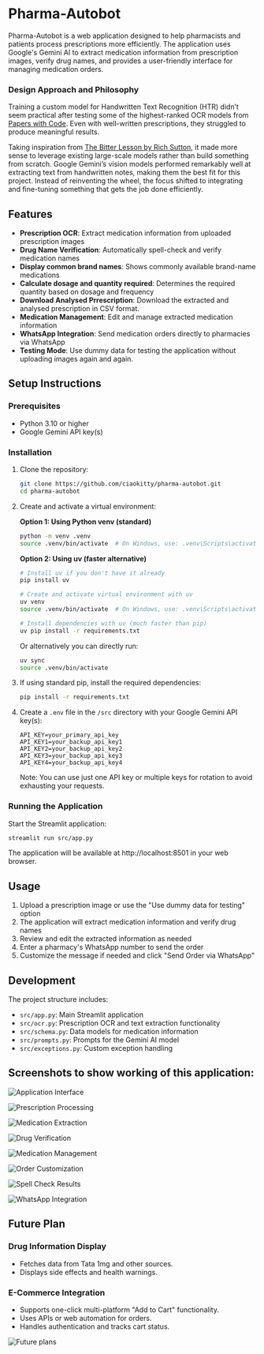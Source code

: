 # Pharma-Autobot

Pharma-Autobot is a web application designed to help pharmacists and patients process prescriptions more efficiently. The application uses Google's Gemini AI to extract medication information from prescription images, verify drug names, and provides a user-friendly interface for managing medication orders.

### **Design Approach and Philosophy**  

Training a custom model for Handwritten Text Recognition (HTR) didn’t seem practical after testing some of the highest-ranked OCR models from [Papers with Code](https://paperswithcode.com/task/handwritten-text-recognition/). Even with well-written prescriptions, they struggled to produce meaningful results.  

Taking inspiration from [The Bitter Lesson by Rich Sutton](https://www.cs.utexas.edu/~eunsol/courses/data/bitter_lesson.pdf), it made more sense to leverage existing large-scale models rather than build something from scratch. Google Gemini’s vision models performed remarkably well at extracting text from handwritten notes, making them the best fit for this project. Instead of reinventing the wheel, the focus shifted to integrating and fine-tuning something that gets the job done efficiently.

## Features

- **Prescription OCR**: Extract medication information from uploaded prescription images
- **Drug Name Verification**: Automatically spell-check and verify medication names
- **Display common brand names**: Shows commonly available brand-name medications
- **Calculate dosage and quantity required**: Determines the required quantity based on dosage and frequency
- **Download Analysed Prrescription**: Download the extracted and analysed prescription in CSV format.
- **Medication Management**: Edit and manage extracted medication information
- **WhatsApp Integration**: Send medication orders directly to pharmacies via WhatsApp
- **Testing Mode**: Use dummy data for testing the application without uploading images again and again.

## Setup Instructions

### Prerequisites

- Python 3.10 or higher
- Google Gemini API key(s)

### Installation

1. Clone the repository:
   ```bash
   git clone https://github.com/ciaokitty/pharma-autobot.git
   cd pharma-autobot
   ```

2. Create and activate a virtual environment:

   **Option 1: Using Python venv (standard)**
   ```bash
   python -m venv .venv
   source .venv/bin/activate  # On Windows, use: .venv\Scripts\activate
   ```

   **Option 2: Using uv (faster alternative)**
   ```bash
   # Install uv if you don't have it already
   pip install uv
   
   # Create and activate virtual environment with uv
   uv venv
   source .venv/bin/activate  # On Windows, use: .venv\Scripts\activate
   
   # Install dependencies with uv (much faster than pip)
   uv pip install -r requirements.txt
   ```
   Or alternatively you can directly run:
   ```bash
   uv sync
   source .venv/bin/activate
   ```

3. If using standard pip, install the required dependencies:
   ```bash
   pip install -r requirements.txt
   ```

4. Create a `.env` file in the `/src` directory with your Google Gemini API key(s):
   ```
   API_KEY=your_primary_api_key
   API_KEY1=your_backup_api_key1
   API_KEY2=your_backup_api_key2
   API_KEY3=your_backup_api_key3
   API_KEY4=your_backup_api_key4
   ```
   Note: You can use just one API key or multiple keys for rotation to avoid exhausting your requests.

### Running the Application

Start the Streamlit application:
```bash
streamlit run src/app.py
```

The application will be available at http://localhost:8501 in your web browser.

## Usage

1. Upload a prescription image or use the "Use dummy data for testing" option
2. The application will extract medication information and verify drug names
3. Review and edit the extracted information as needed
4. Enter a pharmacy's WhatsApp number to send the order
5. Customize the message if needed and click "Send Order via WhatsApp"

## Development

The project structure includes:
- `src/app.py`: Main Streamlit application
- `src/ocr.py`: Prescription OCR and text extraction functionality
- `src/schema.py`: Data models for medication information
- `src/prompts.py`: Prompts for the Gemini AI model
- `src/exceptions.py`: Custom exception handling

## Screenshots to show working of this application:

![Application Interface](screenshots/Screenshot%202025-02-26%20033943.png)

![Prescription Processing](screenshots/Screenshot%202025-02-26%20033958.png)

![Medication Extraction](screenshots/Screenshot%202025-02-26%20034018.png)

![Drug Verification](screenshots/Screenshot%202025-02-26%20034036.png)

![Medication Management](screenshots/Screenshot%202025-02-26%20034052.png)

![Order Customization](screenshots/Screenshot%202025-02-26%20034110.png)

![Spell Check Results](screenshots/Screenshot%202025-02-26%20034121.png)

![WhatsApp Integration](screenshots/Screenshot%202025-02-26%20120034.png)


## Future Plan
 
### Drug Information Display  
- Fetches data from Tata 1mg and other sources.  
- Displays side effects and health warnings.  

### E-Commerce Integration  
- Supports one-click multi-platform "Add to Cart" functionality.  
- Uses APIs or web automation for orders.  
- Handles authentication and tracks cart status.

![Future plans](screenshots/future-pharma-bot.png)
